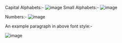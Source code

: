 Capital Alphabets:-
![image](https://github.com/user-attachments/assets/4932d6cb-1400-4b2f-aa7a-6fbf69059a3a)
Small Alphabets:-
![image](https://github.com/user-attachments/assets/81641326-8c8f-4c23-917f-574ef200ab03)

Numbers:-
![image](https://github.com/user-attachments/assets/8c1d1a64-2b33-46d7-a709-f3cd670d7100)

An example paragraph in above font style:-

![image](https://github.com/user-attachments/assets/da20cf5b-6551-41a8-95dc-2d07cd8ab16a)




